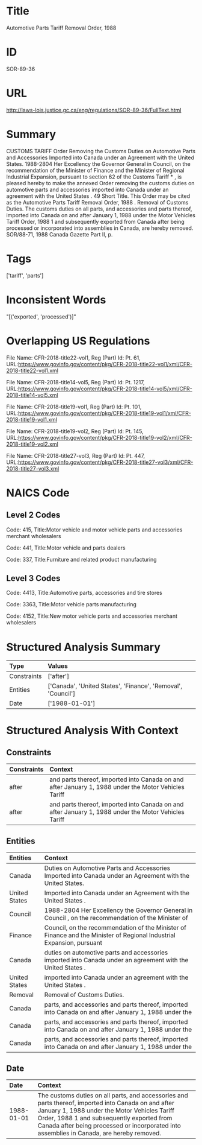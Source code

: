 # Title
Automotive Parts Tariff Removal Order, 1988


# ID
SOR-89-36

# URL
http://laws-lois.justice.gc.ca/eng/regulations/SOR-89-36/FullText.html


# Summary
CUSTOMS TARIFF Order Removing the Customs Duties on Automotive Parts and Accessories Imported into Canada under an Agreement with the United States.
1988-2804 Her Excellency the Governor General in Council, on the recommendation of the Minister of Finance and the Minister of Regional Industrial Expansion, pursuant to section 62 of the  Customs Tariff * , is pleased hereby to make the annexed  Order removing the customs duties on automotive parts and accessories imported into Canada under an agreement with the United States .
49 Short Title.
This Order may be cited as the  Automotive Parts Tariff Removal Order, 1988 .
Removal of Customs Duties.
The customs duties on all parts, and accessories and parts thereof, imported into Canada on and after January 1, 1988 under the  Motor Vehicles Tariff Order, 1988 1  and subsequently exported from Canada after being processed or incorporated into assemblies in Canada, are hereby removed.
SOR/88-71, 1988  Canada Gazette  Part II, p.


# Tags
['tariff', 'parts']


# Inconsistent Words
"[('exported', 'processed')]"


# Overlapping US Regulations
File Name: CFR-2018-title22-vol1, Reg (Part) Id: Pt. 61, URL:https://www.govinfo.gov/content/pkg/CFR-2018-title22-vol1/xml/CFR-2018-title22-vol1.xml

File Name: CFR-2018-title14-vol5, Reg (Part) Id: Pt. 1217, URL:https://www.govinfo.gov/content/pkg/CFR-2018-title14-vol5/xml/CFR-2018-title14-vol5.xml

File Name: CFR-2018-title19-vol1, Reg (Part) Id: Pt. 101, URL:https://www.govinfo.gov/content/pkg/CFR-2018-title19-vol1/xml/CFR-2018-title19-vol1.xml

File Name: CFR-2018-title19-vol2, Reg (Part) Id: Pt. 145, URL:https://www.govinfo.gov/content/pkg/CFR-2018-title19-vol2/xml/CFR-2018-title19-vol2.xml

File Name: CFR-2018-title27-vol3, Reg (Part) Id: Pt. 447, URL:https://www.govinfo.gov/content/pkg/CFR-2018-title27-vol3/xml/CFR-2018-title27-vol3.xml




# NAICS Code
## Level 2 Codes
Code: 415, Title:Motor vehicle and motor vehicle parts and accessories merchant wholesalers

Code: 441, Title:Motor vehicle and parts dealers

Code: 337, Title:Furniture and related product manufacturing




## Level 3 Codes
Code: 4413, Title:Automotive parts, accessories and tire stores

Code: 3363, Title:Motor vehicle parts manufacturing

Code: 4152, Title:New motor vehicle parts and accessories merchant wholesalers







# Structured Analysis Summary
| Type        | Values                                                       |
|:------------|:-------------------------------------------------------------|
| Constraints | ['after']                                                    |
| Entities    | ['Canada', 'United States', 'Finance', 'Removal', 'Council'] |
| Date        | ['1988-01-01']                                               |


# Structured Analysis With Context
 


## Constraints
| Constraints   | Context                                                                                              |
|:--------------|:-----------------------------------------------------------------------------------------------------|
| after         | and parts thereof, imported into Canada on and after January 1, 1988 under the Motor Vehicles Tariff |
| after         | and parts thereof, imported into Canada on and after January 1, 1988 under the Motor Vehicles Tariff |


## Entities
| Entities      | Context                                                                                                               |
|:--------------|:----------------------------------------------------------------------------------------------------------------------|
| Canada        | Duties on Automotive Parts and Accessories Imported into Canada  under an Agreement with the United States.           |
| United States | Imported into Canada under an Agreement with the United States .                                                      |
| Council       | 1988-2804 Her Excellency the Governor General in  Council , on the recommendation of the Minister of                  |
| Finance       | Council, on the recommendation of the Minister of Finance and the Minister of Regional Industrial Expansion, pursuant |
| Canada        | duties on automotive parts and accessories imported into Canada  under an agreement with the United States .          |
| United States | imported into Canada under an agreement with the United States  .                                                     |
| Removal       | Removal  of Customs Duties.                                                                                           |
| Canada        | parts, and accessories and parts thereof, imported into Canada on and after January 1, 1988 under the                 |
| Canada        | parts, and accessories and parts thereof, imported into Canada on and after January 1, 1988 under the                 |
| Canada        | parts, and accessories and parts thereof, imported into Canada on and after January 1, 1988 under the                 |


## Date
| Date       | Context                                                                                                                                                                                                                                                                                          |
|:-----------|:-------------------------------------------------------------------------------------------------------------------------------------------------------------------------------------------------------------------------------------------------------------------------------------------------|
| 1988-01-01 | The customs duties on all parts, and accessories and parts thereof, imported into Canada on and after January 1, 1988 under the  Motor Vehicles Tariff Order, 1988 1  and subsequently exported from Canada after being processed or incorporated into assemblies in Canada, are hereby removed. |


